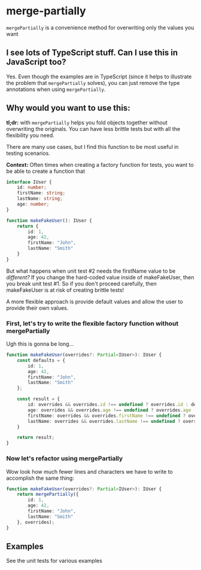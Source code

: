 # merge-partially
`mergePartially` is a convenience method for overwriting only the values you want

## I see lots of TypeScript stuff. Can I use this in JavaScript too?

Yes. Even though the examples are in TypeScript (since it helps to illustrate the problem that `mergePartially` solves), you can just remove the type annotations when using `mergePartially`.

## Why would you want to use this:

**tl;dr:** with `mergePartially` helps you fold objects together without overwriting the originals. You can have less brittle tests but with all the flexibility you need.

There are many use cases, but I find this function to be most useful in testing scenarios.

**Context:** Often times when creating a factory function for tests, you want to be able to create a function that

```typescript
interface IUser {
    id: number;
    firstName: string;
    lastName: string;
    age: number;
}

function makeFakeUser(): IUser {
    return {
        id: 1,
        age: 42,
        firstName: "John",
        lastName: "Smith"
    }
}
```

But what happens when unit test #2 needs the firstName value to be _different?_ If you change the hard-coded value inside of makeFakeUser, then you break unit test #1. So if you don't proceed carefully, then makeFakeUser is at risk of creating brittle tests!

A more flexible approach is provide default values and allow the user to provide their own values.

### First, let's try to write the flexible factory function without mergePartially

Ugh this is gonna be long...
```typescript
function makeFakeUser(overrides?: Partial<IUser>): IUser {
    const defaults = {
        id: 1,
        age: 42,
        firstName: "John",
        lastName: "Smith"
    };

    const result = {
        id: overrides && overrides.id !== undefined ? overrides.id : defaults.id,
        age: overrides && overrides.age !== undefined ? overrides.age : defaults.age,
        firstName: overrides && overrides.firstName !== undefined ? overrides.firstName : defaults.firstName,
        lastName: overrides && overrides.lastName !== undefined ? overrides.lastName : defaults.lastName,
    }

    return result;
}
```

### Now let's refactor using mergePartially

Wow look how much fewer lines and characters we have to write to accomplish the same thing:
```typescript
function makeFakeUser(overrides?: Partial<IUser>): IUser {
    return mergePartially({
        id: 1,
        age: 42,
        firstName: "John",
        lastName: "Smith"
    }, overrides);
}
```

## Examples

See the unit tests for various examples